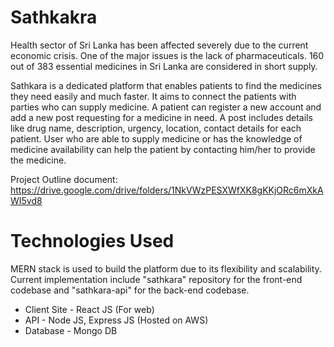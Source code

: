 # Sathkakra

Health sector of Sri Lanka has been affected severely due to the current economic crisis. One of the major issues is the lack of pharmaceuticals. 160 out of 383 essential medicines in Sri Lanka are considered in short supply.

Sathkara is a dedicated platform that enables patients to find the medicines they need easily and much faster. It aims to connect the patients with parties who can supply medicine. A patient can register a new account and add a new post requesting for a medicine in need. A post includes details like drug name, description, urgency, location, contact details for each patient. User who are able to supply medicine or has the knowledge of medicine availability can help the patient by contacting him/her to provide the medicine.

Project Outline document: https://drive.google.com/drive/folders/1NkVWzPESXWfXK8gKKjORc6mXkAWI5vd8

# Technologies Used

MERN stack is used to build the platform due to its flexibility and scalability. Current implementation include "sathkara" repository for the front-end codebase and "sathkara-api" for the back-end codebase.

- Client Site - React JS (For web)
- API - Node JS, Express JS (Hosted on AWS)
- Database - Mongo DB
